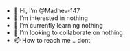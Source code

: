 - 👋 Hi, I’m @Madhev-147
- 👀 I’m interested in nothing
- 🌱 I’m currently learning nothing
- 💞️ I’m looking to collaborate on nothing
- 📫 How to reach me .. dont

<!---
Madhev-147/Madhev-147 is a ✨ special ✨ repository because its `README.md` (this file) appears on your GitHub profile.
You can click the Preview link to take a look at your changes.
--->
